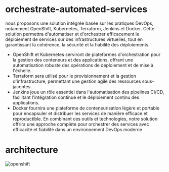 # orchestrate-automated-services
nous proposons une solution intégrée basée sur les
pratiques DevOps, notamment OpenShift, Kubernetes, Terraform, Jenkins et Docker.
Cette solution permettra d'automatiser et d'orchestrer efficacement le déploiement de
services sur des infrastructures virtuelles, tout en garantissant la cohérence, la sécurité
et la fiabilité des déploiements.
- OpenShift et Kubernetes serviront de plateformes d'orchestration pour la
gestion des conteneurs et des applications, offrant une automatisation robuste
des opérations de déploiement et de mise à l'échelle.
- Terraform sera utilisé pour le provisionnement et la gestion d'infrastructure,
permettant une gestion agile des ressources sous-jacentes.
- Jenkins joue un rôle essentiel dans l'automatisation des pipelines CI/CD,
facilitant l'intégration continue et le déploiement continu des applications.
- Docker fournira une plateforme de conteneurisation légère et portable pour
encapsuler et distribuer les services de manière efficace et reproductible.
En combinant ces outils et technologies, notre solution offrira une approche complète
pour orchestrer des services avec efficacité et fiabilité dans un environnement
DevOps moderne

# architecture 
![openshift](https://github.com/sabi-cryp/orchestrate-automated-services/assets/74612485/d0d6d081-76a0-450c-9157-a476058bd72c)
